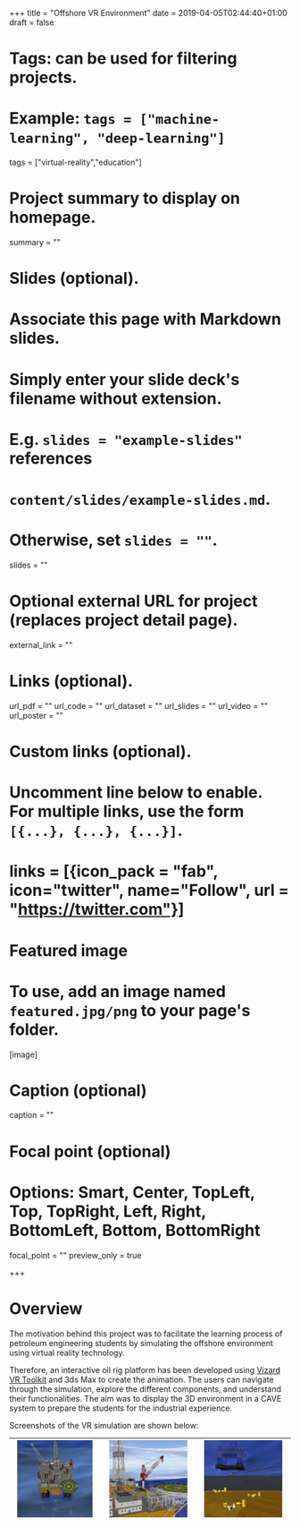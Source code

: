 +++
title = "Offshore VR Environment"
date = 2019-04-05T02:44:40+01:00
draft = false

# Tags: can be used for filtering projects.
# Example: `tags = ["machine-learning", "deep-learning"]`
tags = ["virtual-reality","education"]

# Project summary to display on homepage.
summary = ""

# Slides (optional).
#   Associate this page with Markdown slides.
#   Simply enter your slide deck's filename without extension.
#   E.g. `slides = "example-slides"` references 
#   `content/slides/example-slides.md`.
#   Otherwise, set `slides = ""`.
slides = ""

# Optional external URL for project (replaces project detail page).
external_link = ""

# Links (optional).
url_pdf = ""
url_code = ""
url_dataset = ""
url_slides = ""
url_video = ""
url_poster = ""

# Custom links (optional).
#   Uncomment line below to enable. For multiple links, use the form `[{...}, {...}, {...}]`.
# links = [{icon_pack = "fab", icon="twitter", name="Follow", url = "https://twitter.com"}]

# Featured image
# To use, add an image named `featured.jpg/png` to your page's folder. 
[image]
  # Caption (optional)
  caption = ""

  # Focal point (optional)
  # Options: Smart, Center, TopLeft, Top, TopRight, Left, Right, BottomLeft, Bottom, BottomRight
  focal_point = ""
  preview_only = true

+++

# Overview
The motivation behind this project was to facilitate the learning process of petroleum engineering students by simulating the offshore environment using virtual reality technology.

Therefore, an interactive oil rig platform has been developed using [Vizard VR Toolkit](https://www.worldviz.com/vizard) and 3ds Max to create the animation. The users can navigate through the simulation, explore the different components, and understand their functionalities. The aim was to display the 3D environment in a CAVE system to prepare the students for the industrial experience.

Screenshots of the VR simulation are shown below: 

<img class="special-img-class" style="width:90%" src="offshore_top.png" /> | <img class="special-img-class" style="width:90%" src="offshore.png" /> | <img class="special-img-class" style="width:90%" src="offshore_bottom.png" />
--- | --- | ---

